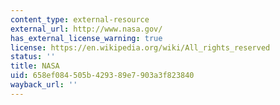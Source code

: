```yaml
---
content_type: external-resource
external_url: http://www.nasa.gov/
has_external_license_warning: true
license: https://en.wikipedia.org/wiki/All_rights_reserved
status: ''
title: NASA
uid: 658ef084-505b-4293-89e7-903a3f823840
wayback_url: ''
---
```

